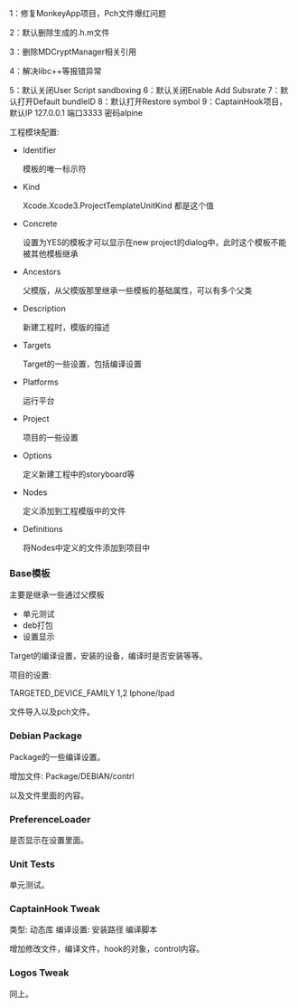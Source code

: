 1：修复MonkeyApp项目，Pch文件爆红问题

2：默认删除生成的.h.m文件

3：删除MDCryptManager相关引用

4：解决libc++等报错异常

5：默认关闭User Script sandboxing
6：默认关闭Enable Add Subsrate
7：默认打开Default bundleID
8：默认打开Restore symbol
9：CaptainHook项目，默认IP 127.0.0.1 端口3333 密码alpine



工程模块配置:

* Identifier 
	
	模板的唯一标示符
* Kind 

	Xcode.Xcode3.ProjectTemplateUnitKind 都是这个值
* Concrete

	设置为YES的模板才可以显示在new project的dialog中，此时这个模板不能被其他模板继承
* Ancestors

	父模版，从父模版那里继承一些模板的基础属性，可以有多个父类
* Description

	新建工程时，模版的描述
* Targets

	Target的一些设置，包括编译设置
* Platforms

	运行平台
* Project

	项目的一些设置
* Options

	定义新建工程中的storyboard等
* Nodes

	定义添加到工程模版中的文件
* Definitions

	将Nodes中定义的文件添加到项目中
	
### Base模板
主要是继承一些通过父模板

* 单元测试
* deb打包
* 设置显示

Target的编译设置，安装的设备，编译时是否安装等等。

项目的设置:

TARGETED_DEVICE_FAMILY 1,2  Iphone/Ipad

文件导入以及pch文件。

### Debian Package
Package的一些编译设置。

增加文件:
Package/DEBIAN/contrl

以及文件里面的内容。

### PreferenceLoader
是否显示在设置里面。

### Unit Tests
单元测试。

### CaptainHook Tweak
类型:
动态库
编译设置:
安装路径
编译脚本

增加修改文件，编译文件，hook的对象，control内容。

### Logos Tweak
同上。
